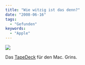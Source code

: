 ```yaml
---
title: "Wie witzig ist das denn?"
date: "2008-06-16"
tags:
  - "Gefunden"
keywords:
  - "Apple"
---
```


![](/img/codecandies/ZZ5B2FAEE0.jpg)

Das [TapeDeck](http://tapedeckapp.com/) für den Mac. Grins.
